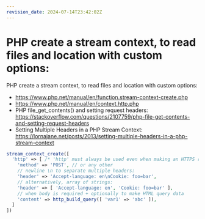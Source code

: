 ```yaml
---
revision_date: 2024-07-14T23:42:02Z
---
```

# PHP create a stream context, to read files and location with custom options:
PHP create a stream context, to read files and location with custom options:
* https://www.php.net/manual/en/function.stream-context-create.php
* https://www.php.net/manual/en/context.http.php
* PHP file_get_contents() and setting request headers: https://stackoverflow.com/questions/2107759/php-file-get-contents-and-setting-request-headers
* Setting Multiple Headers in a PHP Stream Context: https://lornajane.net/posts/2013/setting-multiple-headers-in-a-php-stream-context
```php
stream_context_create([
  'http' => [ /* 'http' must always be used even when making an HTTPS request */
    'method' => 'POST', // or any other
    // newline \n to separate multiple headers:
    'header' => 'Accept-language: en\nCookie: foo=bar',
    // alternatively, array of strings:
    'header' => [ 'Accept-language: en', 'Cookie: foo=bar' ],
    // when body is required + optionally to make HTML query data
    'content' => http_build_query([ 'var1' => 'abc' ]),
  ]
])
```